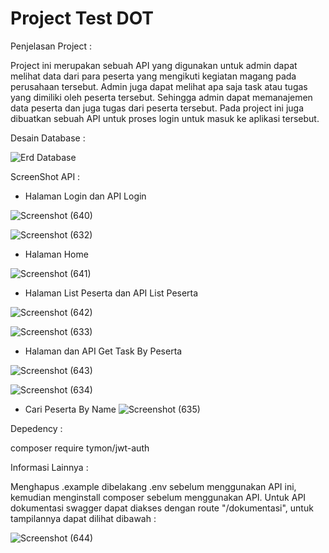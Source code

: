 # Project Test DOT

Penjelasan Project :

Project ini merupakan sebuah API yang digunakan untuk admin dapat melihat data dari para peserta yang mengikuti kegiatan magang pada perusahaan tersebut.
Admin juga dapat melihat apa saja task atau tugas yang dimiliki oleh peserta tersebut. Sehingga admin dapat memanajemen data peserta dan juga tugas dari peserta tersebut.
Pada project ini juga dibuatkan sebuah API untuk proses login untuk masuk ke aplikasi tersebut.

Desain Database :

![Erd Database](https://user-images.githubusercontent.com/55697055/178964103-db2069b1-8e8e-4b3d-95f2-c852b8133e61.png)


ScreenShot API :


- Halaman Login dan API Login 

![Screenshot (640)](https://user-images.githubusercontent.com/55697055/179123322-9b72afaa-29cd-4391-bb5f-6a4d67bce876.png)

![Screenshot (632)](https://user-images.githubusercontent.com/55697055/178971555-36ecfe13-224f-4eeb-aef0-fc585dab28f2.png)


- Halaman Home

![Screenshot (641)](https://user-images.githubusercontent.com/55697055/179123360-7b095382-eca7-4de2-a8e3-a569e7ab9e36.png)


- Halaman List Peserta dan API List Peserta

![Screenshot (642)](https://user-images.githubusercontent.com/55697055/179123392-974ec3e4-1542-4cd6-8e2f-b13479de7a92.png)

![Screenshot (633)](https://user-images.githubusercontent.com/55697055/178971645-c51a88e7-9328-430a-8758-32c25f3cc697.png)


- Halaman dan API Get Task By Peserta

![Screenshot (643)](https://user-images.githubusercontent.com/55697055/179123444-c2dc0091-ee85-43c7-ae4a-a9183477e8a5.png)

![Screenshot (634)](https://user-images.githubusercontent.com/55697055/178971702-068eb1ef-81e1-49e6-8fd5-246ecfd381e4.png)


- Cari Peserta By Name
![Screenshot (635)](https://user-images.githubusercontent.com/55697055/178971793-a697a05d-9441-40d9-accf-02c5877ed3d0.png)



Depedency :

composer require tymon/jwt-auth


Informasi Lainnya :

Menghapus .example dibelakang .env sebelum menggunakan API ini, kemudian menginstall composer sebelum menggunakan API.
Untuk API dokumentasi swagger dapat diakses dengan route "/dokumentasi", untuk tampilannya dapat dilihat dibawah :



![Screenshot (644)](https://user-images.githubusercontent.com/55697055/179125290-6c88e76a-ddd2-4161-a47b-dfc1b040a5a7.png)